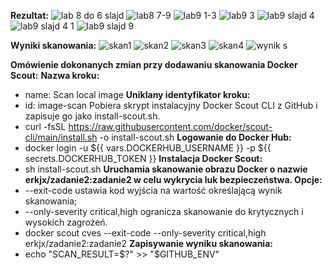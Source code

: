 **Rezultat:**
![lab 8 do 6 slajd](https://github.com/erkjx/zadanie2/assets/129630909/94c6f7f9-1d23-4329-84dd-488088028f9f)
![lab8 7-9](https://github.com/erkjx/zadanie2/assets/129630909/b4bde868-a1dd-4844-afae-2cc00316a9ba)
![lab9 1-3](https://github.com/erkjx/zadanie2/assets/129630909/44c40d58-1090-4234-a3af-00e766f2b608)
![lab9 3](https://github.com/erkjx/zadanie2/assets/129630909/cc442a34-c3c3-456f-9062-c4fb4f1e9516)
![lab9 slajd 4](https://github.com/erkjx/zadanie2/assets/129630909/57f29668-cd67-4581-8105-049d01599562)
![lab9 slajd 4 1](https://github.com/erkjx/zadanie2/assets/129630909/cae8d7d7-a920-4edf-b9f5-c888ef0786d2)
![lab9 slajd 9](https://github.com/erkjx/zadanie2/assets/129630909/c9e7d068-9e81-41d3-8044-819ca2f7005c)

**Wyniki skanowania:**
![skan1](https://github.com/erkjx/zadanie2/assets/129630909/a60a2e62-2033-4bbc-bcd8-fdc332acab7d)
![skan2](https://github.com/erkjx/zadanie2/assets/129630909/dfcf85d7-44c4-4a4c-8975-7a26ad626952)
![skan3](https://github.com/erkjx/zadanie2/assets/129630909/9d3fae35-b30e-4979-ac30-1fb743e28334)
![skan4](https://github.com/erkjx/zadanie2/assets/129630909/15ed2c48-2ac3-4be5-8e55-41afe7754aec)
![wynik s](https://github.com/erkjx/zadanie2/assets/129630909/cb40e458-c447-4c54-8fcb-f1acf5f892a9)

**Omówienie dokonanych zmian przy dodawaniu skanowania Docker Scout:**
**Nazwa kroku:**
  * name: Scan local image 
**Uniklany identyfikator kroku:**
  * id: image-scan
 Pobiera skrypt instalacyjny Docker Scout CLI z GitHub i zapisuje go jako install-scout.sh.
  * curl -fsSL https://raw.githubusercontent.com/docker/scout-cli/main/install.sh -o install-scout.sh
**Logowanie do Docker Hub:**
  * docker login -u ${{ vars.DOCKERHUB_USERNAME }} -p ${{ secrets.DOCKERHUB_TOKEN }}
**Instalacja Docker Scout:**
  * sh install-scout.sh
**Uruchamia skanowanie obrazu Docker o nazwie erkjx/zadanie2:zadanie2 w celu wykrycia luk bezpieczeństwa.
Opcje:**
 * --exit-code ustawia kod wyjścia na wartość określającą wynik skanowania;
 * --only-severity critical,high ogranicza skanowanie do krytycznych i wysokich zagrożeń.
  * docker scout cves --exit-code --only-severity critical,high erkjx/zadanie2:zadanie2
**Zapisywanie wyniku skanowania:**
  * echo "SCAN_RESULT=$?" >> "$GITHUB_ENV"

